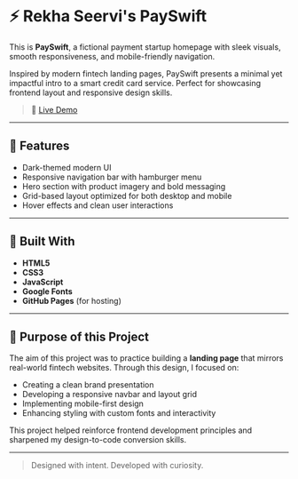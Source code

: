 # ⚡ Rekha Seervi's PaySwift

This is **PaySwift**, a fictional payment startup homepage with sleek visuals, smooth responsiveness, and mobile-friendly navigation.

Inspired by modern fintech landing pages, PaySwift presents a minimal yet impactful intro to a smart credit card service. Perfect for showcasing frontend layout and responsive design skills.

> 🔗 [Live Demo](https://rekhss.github.io/paySwift/)

---

## 🔮 Features

- Dark-themed modern UI
- Responsive navigation bar with hamburger menu
- Hero section with product imagery and bold messaging
- Grid-based layout optimized for both desktop and mobile
- Hover effects and clean user interactions

---

## 🧰 Built With

- **HTML5**
- **CSS3**
- **JavaScript**
- **Google Fonts**
- **GitHub Pages** (for hosting)

---

## 🎯 Purpose of this Project

The aim of this project was to practice building a **landing page** that mirrors real-world fintech websites. Through this design, I focused on:
- Creating a clean brand presentation
- Developing a responsive navbar and layout grid
- Implementing mobile-first design
- Enhancing styling with custom fonts and interactivity

This project helped reinforce frontend development principles and sharpened my design-to-code conversion skills.

---

> Designed with intent. Developed with curiosity.
